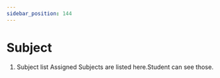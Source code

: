 ```yaml
---
sidebar_position: 144
---
```

 
# Subject
1. Subject list
Assigned Subjects are listed here.Student can see those.